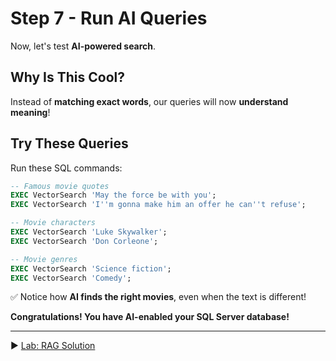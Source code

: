 # Step 7 - Run AI Queries

Now, let's test **AI-powered search**.

## Why Is This Cool?

Instead of **matching exact words**, our queries will now **understand meaning**!

## Try These Queries

Run these SQL commands:

```sql
-- Famous movie quotes
EXEC VectorSearch 'May the force be with you';
EXEC VectorSearch 'I''m gonna make him an offer he can''t refuse';

-- Movie characters
EXEC VectorSearch 'Luke Skywalker';
EXEC VectorSearch 'Don Corleone';

-- Movie genres
EXEC VectorSearch 'Science fiction';
EXEC VectorSearch 'Comedy';
```

✅ Notice how **AI finds the right movies**, even when the text is different!

**Congratulations! You have AI-enabled your SQL Server database!**

___

▶ [Lab: RAG Solution](https://github.com/lennilobel/tbd)
